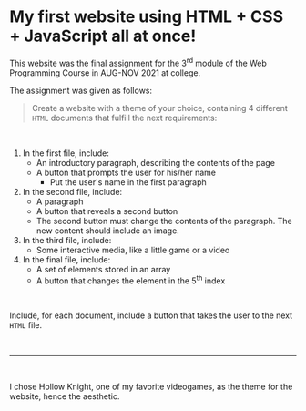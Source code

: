 # My first website using HTML + CSS + JavaScript all at once!

This website was the final assignment for the 3<sup>rd</sup> module of the Web Programming Course in  AUG-NOV 2021 at college.<br>

The assignment was given as follows:<br>

> Create a website with a theme of your choice, containing 4 different `HTML` documents that fulfill the next requirements:

<br>

1. In the first file, include:
    * An introductory paragraph, describing the contents of the page
    * A button that prompts the user for his/her name
        * Put the user's name in the first paragraph
1. In the second file, include:
    * A paragraph
    * A button that reveals a second button
    * The second button must change the contents of the paragraph. The new content should include an image.
1. In the third file, include:
    * Some interactive media, like a little game or a video
1. In the final file, include:
    * A set of elements stored in an array
    * A button that changes the element in the 5<sup>th</sup> index

<br>

Include, for each document, include a button that takes the user to the next `HTML` file.

<br>

---

<br>

I chose Hollow Knight, one of my favorite videogames, as the theme for the website, hence the aesthetic.
